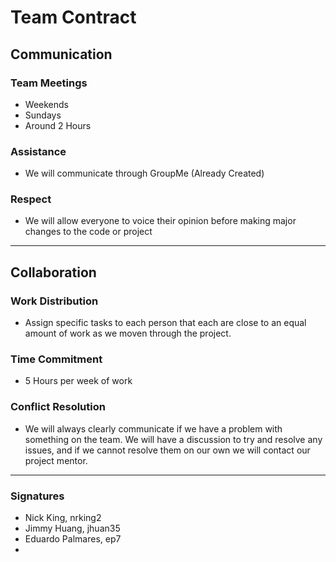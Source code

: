 # Team Contract

## Communication
 ### Team Meetings
 * Weekends
 * Sundays 
 * Around 2 Hours

 ### Assistance
 * We will communicate through GroupMe (Already Created)

 ### Respect
 * We will allow everyone to voice their opinion before making major changes to the code or project

--------
 ## Collaboration
 ### Work Distribution
 * Assign specific tasks to each person that each are close to an equal amount of work as we moven through the project.

 ### Time Commitment
 * 5 Hours per week of work

 ### Conflict Resolution
 * We will always clearly communicate if we have a problem with something on the team. We will have a discussion to try and resolve any issues, and if we cannot resolve them on our own we will contact our project mentor.

 ------

 ### Signatures
 * Nick King, nrking2
 * Jimmy Huang, jhuan35
 * Eduardo Palmares, ep7
 * 
